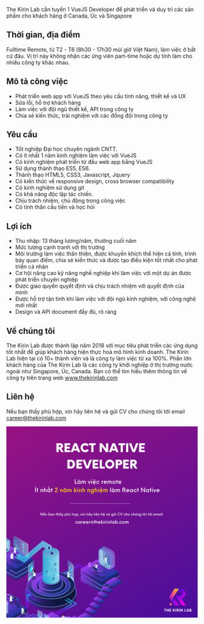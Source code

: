 The Kirin Lab cần tuyển 1 VueJS Developer để phát triển và duy trì các sản phầm cho khách hàng ở Canada, Úc và Singapore

## Thời gian, địa điểm
Fulltime Remote, từ T2 - T6 (8h30 - 17h30 múi giờ Việt Nam), làm việc ở bất cứ đâu.
Vị trí này không nhận các ứng viên part-time hoặc dự tính làm cho nhiều công ty khác nhau.

## Mô tả công việc
* Phát triển web app với VueJS theo yêu cầu tính năng, thiết kế và UX
* Sửa lỗi, hỗ trợ khách hàng
* Làm việc với đội ngũ thiết kế, API trong công ty
* Chia sẻ kiến thức, trải nghiệm với các đồng đội trong công ty

## Yêu cầu
* Tốt nghiệp Đại học chuyên ngành CNTT.
* Có ít nhất 1 năm kinh nghiệm làm việc với VueJS
* Có kinh nghiệm phát triển từ đầu web app bằng VueJS
* Sử dụng thành thạo ES5, ES6.
* Thành thạo HTML5, CSS3, Javascript, Jquery
* Có kiến thức về responsive design, cross browser compatibility
* Có kinh nghiệm sử dụng git
* Có khả năng độc lập tác chiến.
* Chịu trách nhiệm, chủ động trong công việc
* Có tinh thần cầu tiến và học hỏi

## Lợi ích
* Thu nhập: 13 tháng lương/năm, thưởng cuối năm
* Mức lương cạnh tranh với thị trường
* Môi trường làm việc thân thiện, được khuyến khích thể hiện cá tính, trình bày quan điểm, chia sẻ kiến thức và được tạo điều kiện tốt nhất cho phát triển cá nhân
* Cơ hội nâng cao kỹ năng nghề nghiệp khi làm việc với một dự án được phát triển chuyên nghiệp
* Được giao quyền quyết định và chịu trách nhiệm với quyết định của mình
* Được hỗ trợ tận tình khi làm việc với đội ngũ kinh nghiệm, với công nghệ mới nhất
* Design và API document đầy đủ, rõ ràng

## Về chúng tôi
The Kirin Lab được thành lập năm 2018 với mục tiêu phát triển các ứng dụng tốt nhất để giúp khách hàng hiện thực hoá mô hình kinh doanh. The Kirin Lab hiện tại có 10+ thành viên và là công ty làm việc từ xa 100%. Phần lớn khách hàng của The Kirin Lab là các công ty khởi nghiệp ở thị trường nước ngoài như Singapore, Úc, Canada. Bạn có thể tìm hiểu thêm thông tin về công ty trên trang web www.thekirinlab.com

## Liên hệ
Nếu bạn thấy phù hợp, xin hãy liên hệ và gửi CV cho chúng tôi tới email career@thekirinlab.com

![Job Poster](/images/react_dec_2021.png)
